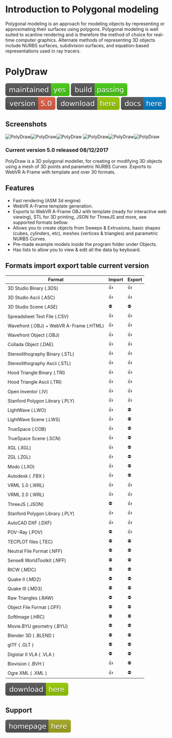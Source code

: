 # Introduction to Polygonal modeling 

Polygonal modeling is an approach for modeling objects by representing or approximating their surfaces using polygons. Polygonal modeling is well suited to scanline rendering and is therefore the method of choice for real-time computer graphics. Alternate methods of representing 3D objects include NURBS surfaces, subdivision surfaces, and equation-based representations used in ray tracers.

# PolyDraw

[![Maintenance](/images/2017.svg)]() [![Travis](/images/rust.svg)]()  [![You can download here.](/images/version-5.0-red.svg)](https://dl.orangedox.com/YYR2ih46hcVPtlG8lq?dl=1) [![You can download here.](/images/download-here-green.svg)](https://dl.orangedox.com/YYR2ih46hcVPtlG8lq?dl=1) [![Docs](/images/docs-here-blue.svg)](/docs/)

## Screenshots
![PolyDraw](https://raw.githubusercontent.com/ptsource/PolyDraw/master/images/20.png)![PolyDraw](https://raw.githubusercontent.com/ptsource/PolyDraw/master/images/21.png)![PolyDraw](https://raw.githubusercontent.com/ptsource/PolyDraw/master/images/22.png)
![PolyDraw](https://raw.githubusercontent.com/ptsource/PolyDraw/master/images/23.png)![PolyDraw](https://raw.githubusercontent.com/ptsource/PolyDraw/master/images/26.png)![PolyDraw](https://raw.githubusercontent.com/ptsource/PolyDraw/master/images/27.png)

### Current version 5.0 released 08/12/2017

PolyDraw is a 3D polygonal modeller, for creating or modifying 3D objects using a mesh of 3D points and parametric NURBS Curves .Exports to WebVR A-Frame with template and over 30 formats.

## Features 

* Fast rendering (ASM 3d engine)
* WebVR A-Frame template generation.
* Exports to WebVR A-Frame OBJ with template (ready for interactive web viewing), STL for 3D printing, JSON for ThreeJS and more, see supported formats bellow.
* Allows you to create objects from Sweeps & Extrusions, basic shapes (cubes, cylinders, etc), meshes (vertices & triangles) and parametric NURBS Curves.
* Pre-made example models inside the program folder under Objects. 
* Has lists to allow you to view & edit all the data by keyboard.

## Formats import export table current version

|Format  | Import | Export | 
| ------------- | ------------- | ------------- | 
| 3D Studio Binary  (.3DS) | :+1: | :+1: |  
| 3D Studio Ascii (.ASC)  |  :+1:  |  :+1: | 
| 3D Studio Scene (.ASE)  |  :no_entry:  |  :no_entry: | 
| Spreadsheet Text File (.CSV) |  :+1: |  :+1: | 
| Wavefront (.OBJ) + WebVR A-Frame (.HTML)  |  :+1:  |  :+1: | 
| Wavefront Object (.OBJ)  |  :+1:  |  :+1: | 
| Collada Object (.DAE)  |  :+1:  | :+1: | 
| Stereolithography Binary (.STL)  |  :+1:  |  :+1: | 
| Stereolithography Ascii (.STL)  |  :+1:  |  :+1: | 
| Hood Triangle Binary (.TRI)  |  :+1:  |  :+1: | 
| Hood Triangle Ascii (.TRI)  |  :+1:  |  :+1: |
| Open Inventor (.IV)  |  :+1:  |  :+1: |
| Stanford Polygon Library (.PLY)  |  :+1:  |  :+1: | 
| LightWave (.LWO)  |  :+1:  | :no_entry: | 
| LightWave Scene (.LWS)  |  :+1:  | :no_entry: | 
| TrueSpace (.COB)  |  :+1:  | :no_entry: | 
| TrueSpace Scene (.SCN)  |  :+1:  | :no_entry: | 
| XGL (.XGL)  |  :+1:  | :no_entry: | 
| ZGL (.ZGL)  |  :+1:  | :no_entry: |
| Modo (.LXO)  |  :+1:  | :no_entry: | 
| Autodesk  ( .FBX )  |  :+1:  | :no_entry:  | 
| VRML 1.0 (.WRL)  |  :+1:  |  :+1: | 
| VRML 2.0 (.WRL)  |  :+1:  |  :+1: | 
| ThreeJS (.JSON)  | :no_entry:  |  :+1: | 
| Stanford Polygon Library (.PLY) | :+1:  |  :+1: | 
| AutoCAD DXF (.DXF) |  :+1:  |  :+1: | 
| POV-Ray (.POV) | :no_entry: |  :+1: | 
| TECPLOT files (.TEC) | :no_entry:  | :no_entry: | 
| Neutral File Format (.NFF) | :no_entry:  | :no_entry: | 
| Sense8 WorldToolkit (.NFF) | :no_entry:  | :no_entry: |
| RtCW (.MDC) | :no_entry:  | :no_entry: |
| Quake II (.MD2) | :no_entry:  | :no_entry: |
| Quake III (.MD3) | :no_entry:  | :no_entry: |
| Raw Triangles (.RAW) | :no_entry:  | :no_entry: |
| Object File Format (.OFF) | :no_entry:  | :no_entry: | 
| SoftImage (.HRC) | :no_entry:  | :no_entry: | 
| Movie.BYU geometry (.BYU) | :no_entry:  | :no_entry: | 
| Blender 3D ( .BLEND ) | :no_entry:  | :no_entry: | 
| glTF  ( .GLT ) | :no_entry:  | :no_entry: | 
| Digistar II VLA  ( .VLA )  | :no_entry:  | :no_entry: | 
| Biovision  ( .BVH )  | :+1:  | :no_entry: | 
| Ogre XML ( .XML )  | :+1:  | :no_entry: | 

[![You can download here.](/images/download-here-green.svg)](https://dl.orangedox.com/YYR2ih46hcVPtlG8lq?dl=1)

## Support

[![Visit homepage.](/images/homepage-here-yellowgreen.svg)](https://www.facebook.com/www.ptsource.eu/)
